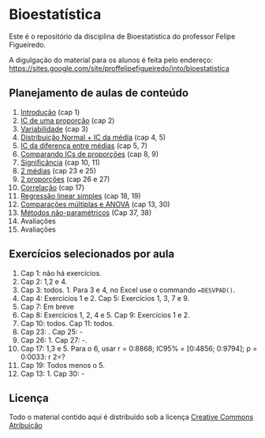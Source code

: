 # Bioestatística

Este é o repositório da disciplina de Bioestatística do professor Felipe Figueiredo.

A digulgação do material para os alunos é feita pelo endereço: https://sites.google.com/site/proffelipefigueiredo/into/bioestatistica

## Planejamento de aulas de conteúdo

1. [Introdução][] (cap 1)
2. [IC de uma proporção][] (cap 2)
3. [Variabilidade][] (cap 3)
4. [Distribuição Normal + IC da média][] (cap 4, 5)
5. [IC da diferença entre médias][] (cap 5, 7)
6. [Comparando ICs de proporções][] (cap 8, 9)
7. [Significância][] (cap 10, 11)
8. [2 médias][] (cap 23 e 25)
9. [2 proporções][] (cap 26 e 27)
10. [Correlação][] (cap 17)
11. [Regressão linear simples][] (cap 18, 19)
12. [Comparações múltiplas e ANOVA][] (cap 13, 30)
13. [Métodos não-paramétricos][] (Cap 37, 38)
14. Avaliações
15. Avaliações

[Introdução]: https://github.com/philsf/Bioestatistica/raw/master/Aulas/BE-Intro-cap1.pdf
[IC de uma proporção]: https://github.com/philsf/Bioestatistica/raw/master/Aulas/BE-IC-prop-cap2.pdf
[Variabilidade]: https://github.com/philsf/Bioestatistica/raw/master/Aulas/BE-Variabilidade-cap3.pdf
[Distribuição Normal + IC da média]: https://github.com/philsf/Bioestatistica/raw/master/Aulas/BE-Normal-IC-cap4-5.pdf
[IC da diferença entre médias]: https://github.com/philsf/Bioestatistica/raw/master/Aulas/BE-diferenca-IC-media-cap5-7.pdf
[Comparando ICs de proporções]: https://github.com/philsf/Bioestatistica/raw/master/Aulas/BE-OR-RR-cap8-9.pdf
[Significância]: https://github.com/philsf/Bioestatistica/raw/master/Aulas/BE-Significancia_cap10-11.pdf
[2 médias]: https://github.com/philsf/Bioestatistica/raw/master/Aulas/BE-testes-2medias-cap23-25.pdf
[2 proporções]: https://github.com/philsf/Bioestatistica/raw/master/Aulas/BE-testes-2prop-cap26-27.pdf
[Correlação]: https://github.com/philsf/Bioestatistica/raw/master/Aulas/BE-Correlacao-cap17.pdf
[Regressão linear simples]: https://github.com/philsf/Bioestatistica/raw/master/Aulas/BE-Regressao-cap18-19.pdf
[Comparações múltiplas e ANOVA]: https://github.com/philsf/Bioestatistica/raw/master/Aulas/BE-mult-comp-ANOVA-cap13-30.pdf
[Métodos não-paramétricos]: https://github.com/philsf/Bioestatistica/raw/master/Aulas/BE-Nao_Param-cap37-38.pdf


## Exercícios selecionados por aula

1. Cap 1: não há exercícios.
2. Cap 2: 1,2 e 4.
3. Cap 3: todos. 1. Para 3 e 4, no Excel use o commando `=DESVPAD()`.
4. Cap 4: Exercícios 1 e 2. Cap 5: Exercícios 1, 3, 7 e 9.
5. Cap 7: Em breve
6. Cap 8: Exercícios 1, 2, 4 e 5. Cap 9: Exercícios 1 e 2.
7. Cap 10: todos. Cap 11: todos.
8. Cap 23: . Cap 25: -
9. Cap 26: 1. Cap 27: -.
10. Cap 17: 1,3 e 5. Para o 6, usar r = 0:8868; IC95% = [0:4856; 0:9794]; p = 0:0033: r 2=?
11. Cap 19: Todos menos o 5.
12. Cap 13: 1. Cap 30: -

## Licença
Todo o material contido aqui é distribuído sob a licença [Creative Commons Atribuição](http://creativecommons.org/licenses/by/4.0/deed.pt_BR)
